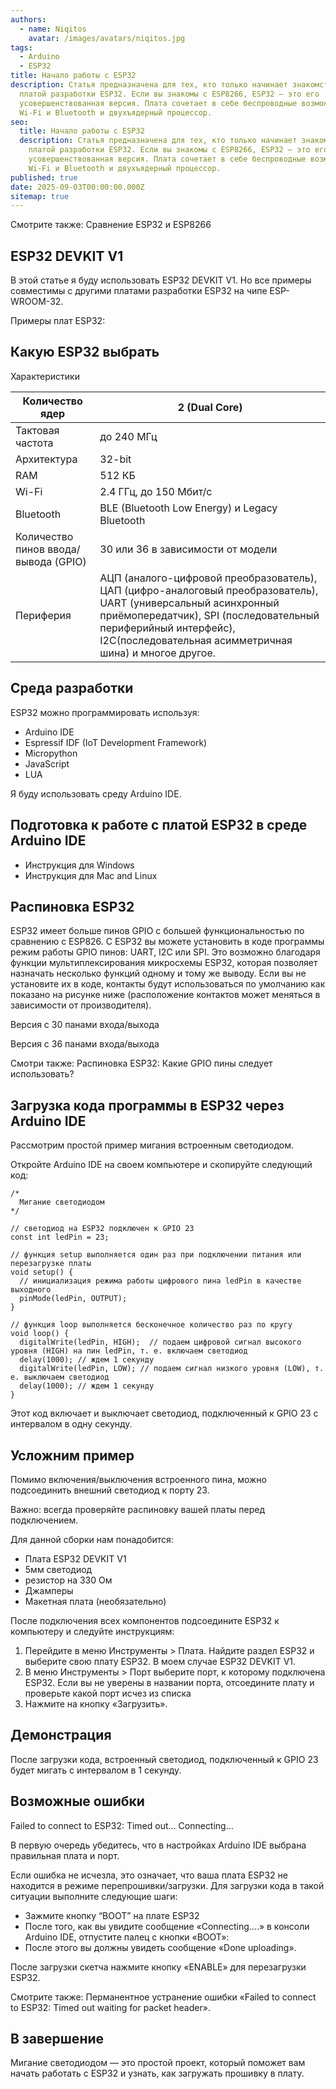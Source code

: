 ```yaml
---
authors:
  - name: Niqitos
    avatar: /images/avatars/niqitos.jpg
tags:
  - Arduino
  - ESP32
title: Начало работы с ESP32
description: Статья предназначена для тех, кто только начинает знакомство с
  платой разработки ESP32. Если вы знакомы с ESP8266, ESP32 — это его
  усовершенствованная версия. Плата сочетает в себе беспроводные возможности
  Wi-Fi и Bluetooth и двухъядерный процессор.
seo:
  title: Начало работы с ESP32
  description: Статья предназначена для тех, кто только начинает знакомство с
    платой разработки ESP32. Если вы знакомы с ESP8266, ESP32 — это его
    усовершенствованная версия. Плата сочетает в себе беспроводные возможности
    Wi-Fi и Bluetooth и двухъядерный процессор.
published: true
date: 2025-09-03T00:00:00.000Z
sitemap: true
---
```


Смотрите также:
Сравнение ESP32 и ESP8266

## ESP32 DEVKIT V1

В этой статье я буду использовать ESP32 DEVKIT V1. Но все примеры совместимы с другими платами разработки ESP32 на чипе ESP-WROOM-32.

Примеры плат ESP32:

## Какую ESP32 выбрать

Характеристики

| Количество ядер                      | 2 (Dual Core)                                                                                                                                                                                                                               |
| ------------------------------------ | ------------------------------------------------------------------------------------------------------------------------------------------------------------------------------------------------------------------------------------------- |
| Тактовая частота                     | до 240 МГц                                                                                                                                                                                                                                  |
| Архитектура                          | 32-bit                                                                                                                                                                                                                                      |
| RAM                                  | 512 КБ                                                                                                                                                                                                                                      |
| Wi-Fi                                | 2.4 ГГц, до 150 Мбит/с                                                                                                                                                                                                                      |
| Bluetooth                            | BLE (Bluetooth Low Energy) и Legacy Bluetooth                                                                                                                                                                                               |
| Количество пинов ввода/вывода (GPIO) | 30 или 36 в зависимости от модели                                                                                                                                                                                                           |
| Периферия                            | АЦП (аналого-цифровой преобразователь), ЦАП (цифро-аналоговый преобразователь), UART (универсальный асинхронный приёмопередатчик), SPI (последовательный периферийный интерфейс), I2C(последовательная асимметричная шина) и многое другое. |

## Среда разработки

ESP32 можно программировать используя:

- Arduino IDE
- Espressif IDF (IoT Development Framework)
- Micropython
- JavaScript
- LUA

Я буду использовать среду Arduino IDE.

## Подготовка к работе с платой ESP32 в среде Arduino IDE

- Инструкция для Windows
- Инструкция для Mac and Linux

## Распиновка ESP32

ESP32 имеет больше пинов GPIO с большей функциональностью по сравнению с ESP826. С ESP32 вы можете установить в коде программы режим работы GPIO пинов: UART, I2C или SPI. Это возможно благодаря функции мультиплексирования микросхемы ESP32, которая позволяет назначать несколько функций одному и тому же выводу. Если вы не установите их в коде, контакты будут использоваться по умолчанию как показано на рисунке ниже (расположение контактов может меняться в зависимости от производителя).

Версия с 30 панами входа/выхода

Версия с 36 панами входа/выхода

Смотри также:
Распиновка ESP32: Какие GPIO пины следует использовать?

## Загрузка кода программы в ESP32 через Arduino IDE

Рассмотрим простой пример мигания встроенным светодиодом.

Откройте Arduino IDE на своем компьютере и скопируйте следующий код:

```text
/*
  Мигание светодиодом
*/

// светодиод на ESP32 подключен к GPIO 23
const int ledPin = 23;

// функция setup выполняется один раз при подключении питания или перезагрузке платы
void setup() {
  // инициализация режима работы цифрового пина ledPin в качестве выходного
  pinMode(ledPin, OUTPUT);
}

// функция loop выполняется бесконечное количество раз по кругу
void loop() {
  digitalWrite(ledPin, HIGH);  // подаем цифровой сигнал высокого уровня (HIGH) на пин ledPin, т. е. включаем светодиод
  delay(1000); // ждем 1 секунду
  digitalWrite(ledPin, LOW); // подаем сигнал низкого уровня (LOW), т. е. выключаем светодиод
  delay(1000); // ждем 1 секунду
}
```

Этот код включает и выключает светодиод, подключенный к GPIO 23 с интервалом в одну секунду.

## Усложним пример

Помимо включения/выключения встроенного пина, можно подсоединить внешний светодиод к порту 23.

Важно: всегда проверяйте распиновку вашей платы перед подключением.

Для данной сборки нам понадобится:

- Плата ESP32 DEVKIT V1
- 5мм светодиод
- резистор на 330 Ом
- Джамперы
- Макетная плата (необязательно)

После подключения всех компонентов подсоедините ESP32 к компьютеру и следуйте инструкциям:

1. Перейдите в меню Инструменты > Плата. Найдите раздел ESP32 и выберите свою плату ESP32. В моем случае ESP32 DEVKIT V1.
2. В меню Инструменты > Порт выберите порт, к которому подключена ESP32. Если вы не уверены в названии порта, отсоедините плату и проверьте какой порт исчез из списка
3. Нажмите на кнопку «Загрузить».

## Демонстрация

После загрузки кода, встроенный светодиод, подключенный к GPIO 23 будет мигать с интервалом в 1 секунду.

## Возможные ошибки

Failed to connect to ESP32: Timed out... Connecting...

В первую очередь убедитесь, что в настройках Arduino IDE выбрана правильная плата и порт.

Если ошибка не исчезла, это означает, что ваша плата ESP32 не находится в режиме перепрошивки/загрузки. Для загрузки кода в такой ситуации выполните следующие шаги:

- Зажмите кнопку “BOOT” на плате ESP32
- После того, как вы увидите сообщение «Connecting….» в консоли Arduino IDE, отпустите палец с кнопки «BOOT»:
- После этого вы должны увидеть сообщение «Done uploading».

После загрузки скетча нажмите кнопку «ENABLE» для перезагрузки ESP32.

Смотрите также:
Перманентное устранение ошибки «Failed to connect to ESP32: Timed out waiting for packet header».

## В завершение

Мигание светодиодом — это простой проект, который поможет вам начать работать с ESP32 и узнать, как загружать прошивку в плату.
